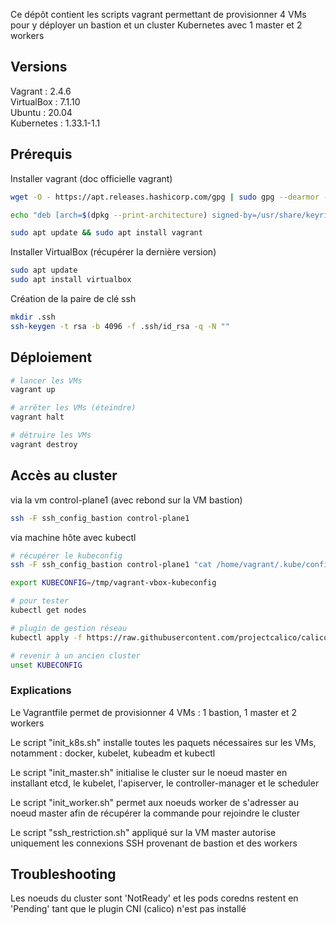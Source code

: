 
Ce dépôt contient les scripts vagrant permettant de provisionner 4 VMs pour y déployer un bastion et un cluster Kubernetes avec 1 master et 2 workers

## Versions

Vagrant : 2.4.6  
VirtualBox : 7.1.10  
Ubuntu : 20.04  
Kubernetes : 1.33.1-1.1

## Prérequis

Installer vagrant (doc officielle vagrant)

```bash
wget -O - https://apt.releases.hashicorp.com/gpg | sudo gpg --dearmor -o /usr/share/keyrings/hashicorp-archive-keyring.gpg  

echo "deb [arch=$(dpkg --print-architecture) signed-by=/usr/share/keyrings/hashicorp-archive-keyring.gpg] https://apt.releases.hashicorp.com $(grep -oP '(?<=UBUNTU_CODENAME=).*' /etc/os-release || lsb_release -cs) main" | sudo tee /etc/apt/sources.list.d/hashicorp.list  

sudo apt update && sudo apt install vagrant
```

Installer VirtualBox (récupérer la dernière version)

```bash
sudo apt update
sudo apt install virtualbox
```

Création de la paire de clé ssh

```bash
mkdir .ssh
ssh-keygen -t rsa -b 4096 -f .ssh/id_rsa -q -N ""
```

## Déploiement

```bash
# lancer les VMs
vagrant up

# arrêter les VMs (éteindre)
vagrant halt

# détruire les VMs
vagrant destroy
```

## Accès au cluster
via la vm control-plane1 (avec rebond sur la VM bastion)
```bash
ssh -F ssh_config_bastion control-plane1
```

via machine hôte avec kubectl
```bash
# récupérer le kubeconfig
ssh -F ssh_config_bastion control-plane1 "cat /home/vagrant/.kube/config" > /tmp/vagrant-vbox-kubeconfig

export KUBECONFIG=/tmp/vagrant-vbox-kubeconfig

# pour tester
kubectl get nodes

# plugin de gestion réseau
kubectl apply -f https://raw.githubusercontent.com/projectcalico/calico/v3.25.0/manifests/calico.yaml

# revenir à un ancien cluster
unset KUBECONFIG
```

### Explications

Le Vagrantfile permet de provisionner 4 VMs : 1 bastion, 1 master et 2 workers  

Le script "init_k8s.sh" installe toutes les paquets nécessaires sur les VMs, notamment : docker, kubelet, kubeadm et kubectl  

Le script "init_master.sh" initialise le cluster sur le noeud master en installant etcd, le kubelet, l'apiserver, le controller-manager et le scheduler

Le script "init_worker.sh" permet aux noeuds worker de s'adresser au noeud master afin de récupérer la commande pour rejoindre le cluster

Le script "ssh_restriction.sh" appliqué sur la VM master autorise uniquement les connexions SSH provenant de bastion et des workers  

## Troubleshooting

Les noeuds du cluster sont 'NotReady' et les pods coredns restent en 'Pending' tant que le plugin CNI (calico) n'est pas installé
